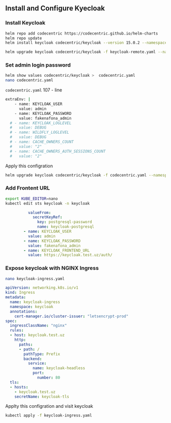 ## Install and Configure Kyecloak

### Install Keycloak

```bash
helm repo add codecentric https://codecentric.github.io/helm-charts
helm repo update
helm install keycloak codecentric/keycloak --version 15.0.2 --namespace keycloak --create-namespace

helm upgrade keycloak codecentric/keycloak -f keycloak-remote.yaml --namespace keycloak
```

### Set admin login password

```bash
helm show values codecentric/keycloak >  codecentric.yaml
nano codecentric.yaml
```

`codecentric.yaml` 107 - line

```bash
extraEnv: |
    - name: KEYCLOAK_USER
      value: admin
    - name: KEYCLOAK_PASSWORD
      value: fakenafona_admin
  # - name: KEYCLOAK_LOGLEVEL
  #   value: DEBUG
  # - name: WILDFLY_LOGLEVEL
  #   value: DEBUG
  # - name: CACHE_OWNERS_COUNT
  #   value: "2"
  # - name: CACHE_OWNERS_AUTH_SESSIONS_COUNT
  #   value: "2"
```

Apply this configration

```bash
helm upgrade keycloak codecentric/keycloak -f codecentric.yaml --namespace keycloak
```

### Add Frontent URL

```bash
export KUBE_EDITOR=nano
kubectl edit sts keycloak -n keycloak
```

```yaml
          valueFrom:
            secretKeyRef:
              key: postgresql-password
              name: keycloak-postgresql
        - name: KEYCLOAK_USER
          value: admin
        - name: KEYCLOAK_PASSWORD
          value: fakenafona_admin
        - name: KEYCLOAK_FRONTEND_URL
          value: https://keycloak.test.uz/auth/
```

### Expose keycloak with NGINX Ingress

```bash
nano keycloak-ingress.yaml
```
```yaml
apiVersion: networking.k8s.io/v1
kind: Ingress
metadata:
  name: keycloak-ingress
  namespace: keycloak
  annotations:
    cert-manager.io/cluster-issuer: "letsencrypt-prod"
spec:
  ingressClassName: "nginx"
  rules:
  - host: keycloak.test.uz
    http:
      paths:
      - path: /
        pathType: Prefix
        backend:
          service:
            name: keycloak-headless
            port:
              number: 80
  tls:
  - hosts:
    - keycloak.test.uz
    secretName: keycloak-tls
```

Applty this configration and visit keycloak

```bash
kubectl apply -f keycloak-ingress.yaml
```